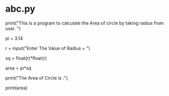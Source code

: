 # abc.py

print("This is a program to calculate the Area of circle by taking radius from user. ")

pi = 3.14

r = input("Enter The Value of Radius = ")

sq = float(r)*float(r)

area = pi*sq

print("The Area of Circle is :")

print(area)
